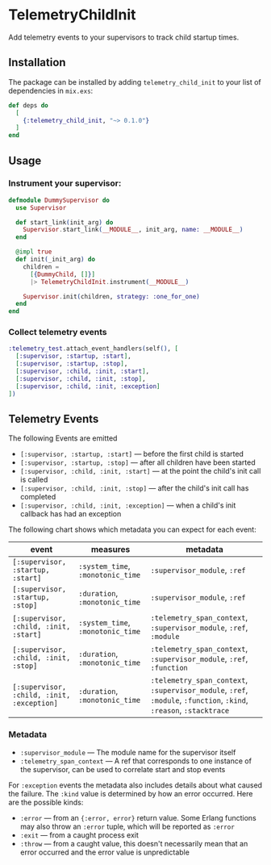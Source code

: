 # TelemetryChildInit

Add telemetry events to your supervisors to track child startup times.

## Installation

The package can be installed by adding `telemetry_child_init` to your list of dependencies in `mix.exs`:

```elixir
def deps do
  [
    {:telemetry_child_init, "~> 0.1.0"}
  ]
end
```

## Usage

### Instrument your supervisor:

```elixir
defmodule DummySupervisor do
  use Supervisor

  def start_link(init_arg) do
    Supervisor.start_link(__MODULE__, init_arg, name: __MODULE__)
  end

  @impl true
  def init(_init_arg) do
    children =
      [{DummyChild, []}]
      |> TelemetryChildInit.instrument(__MODULE__)

    Supervisor.init(children, strategy: :one_for_one)
  end
end
```

### Collect telemetry events

```elixir
:telemetry_test.attach_event_handlers(self(), [
  [:supervisor, :startup, :start],
  [:supervisor, :startup, :stop],
  [:supervisor, :child, :init, :start],
  [:supervisor, :child, :init, :stop],
  [:supervisor, :child, :init, :exception]
])
```

## Telemetry Events

The following Events are emitted

* `[:supervisor, :startup, :start]` — before the first child is started
* `[:supervisor, :startup, :stop]` — after all children have been started
* `[:supervisor, :child, :init, :start]` — at the point the child's init call is called
* `[:supervisor, :child, :init, :stop]` — after the child's init call has completed
* `[:supervisor, :child, :init, :exception]` — when a child's init callback has had an exception

The following chart shows which metadata you can expect for each event:

| event                                      | measures                          | metadata                                                                                                           |
| ------------------------------------------ | --------------------------------- | ------------------------------------------------------------------------------------------------------------------ |
| `[:supervisor, :startup, :start]`          | `:system_time`, `:monotonic_time` | `:supervisor_module`, `:ref`                                                                                       |
| `[:supervisor, :startup, :stop]`           | `:duration`, `:monotonic_time`    | `:supervisor_module`, `:ref`                                                                                       |
| `[:supervisor, :child, :init, :start]`     | `:system_time`, `:monotonic_time` | `:telemetry_span_context`, `:supervisor_module`, `:ref`, `:module`                                                 |
| `[:supervisor, :child, :init, :stop]`      | `:duration`, `:monotonic_time`    | `:telemetry_span_context`, `:supervisor_module`, `:ref`, `:function`                                               |
| `[:supervisor, :child, :init, :exception]` | `:duration`, `:monotonic_time`    | `:telemetry_span_context`, `:supervisor_module`, `:ref`, `:module`, `:function`, `:kind`, `:reason`, `:stacktrace` |

### Metadata

* `:supervisor_module` — The module name for the supervisor itself
* `:telemetry_span_context` — A ref that corresponds to one instance of the supervisor, can be used to correlate start and stop events

For `:exception` events the metadata also includes details about what caused the failure. The
`:kind` value is determined by how an error occurred. Here are the possible kinds:

* `:error` — from an `{:error, error}` return value. Some Erlang functions may also throw an `:error` tuple, which will be reported as `:error`
* `:exit` — from a caught process exit
* `:throw` — from a caught value, this doesn't necessarily mean that an error occurred and the error value is unpredictable
